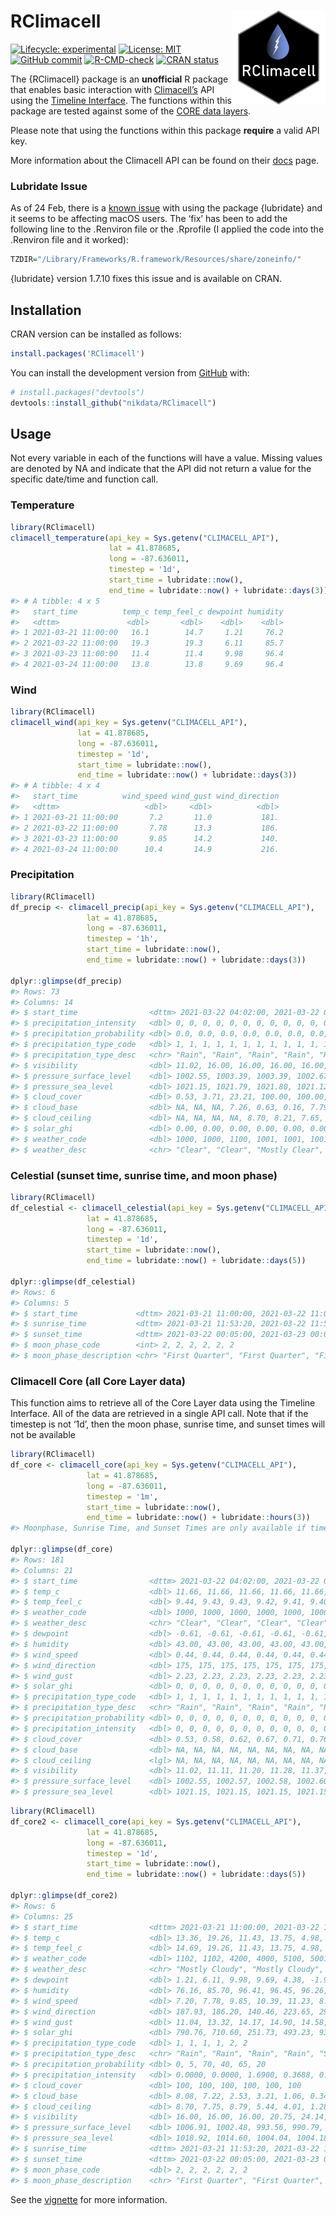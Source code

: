 
# RClimacell <a href='https://nikdata.github.io/RClimacell/'><img src='man/figures/rclimacell-hex.png' align="right" width="150" height="150" />

<!-- badges: start -->

[![Lifecycle:
experimental](https://img.shields.io/badge/lifecycle-experimental-orange.svg)](https://lifecycle.r-lib.org/articles/figures/lifecycle-experimental.svg)
[![License:
MIT](https://img.shields.io/badge/License-MIT-blue.svg)](https://opensource.org/licenses/MIT)
[![GitHub
commit](https://img.shields.io/github/last-commit/nikdata/RClimacell)](https://github.com/nikdata/RClimacell/commit/main)
[![R-CMD-check](https://github.com/nikdata/RClimacell/workflows/R-CMD-check/badge.svg)](https://github.com/nikdata/RClimacell/actions)
[![CRAN
status](https://www.r-pkg.org/badges/version/RClimacell)](https://CRAN.R-project.org/package=RClimacell)
<!-- badges: end -->

The {RClimacell} package is an **unofficial** R package that enables
basic interaction with [Climacell’s](https://www.climacell.co) API using
the [Timeline
Interface](https://docs.climacell.co/reference/timeline-overview). The
functions within this package are tested against some of the [CORE data
layers](https://docs.climacell.co/reference/data-layers-core).

Please note that using the functions within this package **require** a
valid API key.

More information about the Climacell API can be found on their
[docs](https://docs.climacell.co/reference/api-overview) page.

### Lubridate Issue

As of 24 Feb, there is a [known
issue](https://github.com/tidyverse/lubridate/issues/928) with using the
package {lubridate} and it seems to be affecting macOS users. The ‘fix’
has been to add the following line to the .Renviron file or the
.Rprofile (I applied the code into the .Renviron file and it worked):

``` r
TZDIR="/Library/Frameworks/R.framework/Resources/share/zoneinfo/"
```

{lubridate} version 1.7.10 fixes this issue and is available on CRAN.

## Installation

CRAN version can be installed as follows:

``` r
install.packages('RClimacell')
```

You can install the development version from
[GitHub](https://github.com/) with:

``` r
# install.packages("devtools")
devtools::install_github("nikdata/RClimacell")
```

## Usage

Not every variable in each of the functions will have a value. Missing
values are denoted by NA and indicate that the API did not return a
value for the specific date/time and function call.

### Temperature

``` r
library(RClimacell)
climacell_temperature(api_key = Sys.getenv("CLIMACELL_API"),
                      lat = 41.878685,
                      long = -87.636011,
                      timestep = '1d',
                      start_time = lubridate::now(),
                      end_time = lubridate::now() + lubridate::days(3))
#> # A tibble: 4 x 5
#>   start_time          temp_c temp_feel_c dewpoint humidity
#>   <dttm>               <dbl>       <dbl>    <dbl>    <dbl>
#> 1 2021-03-21 11:00:00   16.1        14.7     1.21     76.2
#> 2 2021-03-22 11:00:00   19.3        19.3     6.11     85.7
#> 3 2021-03-23 11:00:00   11.4        11.4     9.98     96.4
#> 4 2021-03-24 11:00:00   13.8        13.8     9.69     96.4
```

### Wind

``` r
library(RClimacell)
climacell_wind(api_key = Sys.getenv("CLIMACELL_API"),
               lat = 41.878685,
               long = -87.636011,
               timestep = '1d',
               start_time = lubridate::now(),
               end_time = lubridate::now() + lubridate::days(3))
#> # A tibble: 4 x 4
#>   start_time          wind_speed wind_gust wind_direction
#>   <dttm>                   <dbl>     <dbl>          <dbl>
#> 1 2021-03-21 11:00:00       7.2       11.0           181.
#> 2 2021-03-22 11:00:00       7.78      13.3           186.
#> 3 2021-03-23 11:00:00       9.85      14.2           140.
#> 4 2021-03-24 11:00:00      10.4       14.9           216.
```

### Precipitation

``` r
library(RClimacell)
df_precip <- climacell_precip(api_key = Sys.getenv("CLIMACELL_API"),
                 lat = 41.878685,
                 long = -87.636011,
                 timestep = '1h',
                 start_time = lubridate::now(),
                 end_time = lubridate::now() + lubridate::days(3))

dplyr::glimpse(df_precip)
#> Rows: 73
#> Columns: 14
#> $ start_time                <dttm> 2021-03-22 04:02:00, 2021-03-22 05:02:00, 2…
#> $ precipitation_intensity   <dbl> 0, 0, 0, 0, 0, 0, 0, 0, 0, 0, 0, 0, 0, 0, 0,…
#> $ precipitation_probability <dbl> 0.0, 0.0, 0.0, 0.0, 0.0, 0.0, 0.0, 0.0, 0.0,…
#> $ precipitation_type_code   <dbl> 1, 1, 1, 1, 1, 1, 1, 1, 1, 1, 1, 1, 1, 1, 1,…
#> $ precipitation_type_desc   <chr> "Rain", "Rain", "Rain", "Rain", "Rain", "Rai…
#> $ visibility                <dbl> 11.02, 16.00, 16.00, 16.00, 16.00, 16.00, 16…
#> $ pressure_surface_level    <dbl> 1002.55, 1003.39, 1003.39, 1002.67, 1001.35,…
#> $ pressure_sea_level        <dbl> 1021.15, 1021.79, 1021.80, 1021.12, 1019.80,…
#> $ cloud_cover               <dbl> 0.53, 3.71, 23.21, 100.00, 100.00, 100.00, 1…
#> $ cloud_base                <dbl> NA, NA, NA, 7.26, 0.63, 0.16, 7.79, 5.50, 4.…
#> $ cloud_ceiling             <dbl> NA, NA, NA, NA, 8.70, 8.21, 7.65, 7.09, 5.78…
#> $ solar_ghi                 <dbl> 0.00, 0.00, 0.00, 0.00, 0.00, 0.00, 0.00, 0.…
#> $ weather_code              <dbl> 1000, 1000, 1100, 1001, 1001, 1001, 1001, 10…
#> $ weather_desc              <chr> "Clear", "Clear", "Mostly Clear", "Cloudy", …
```

### Celestial (sunset time, sunrise time, and moon phase)

``` r
library(RClimacell)
df_celestial <- climacell_celestial(api_key = Sys.getenv("CLIMACELL_API"),
                 lat = 41.878685,
                 long = -87.636011,
                 timestep = '1d',
                 start_time = lubridate::now(),
                 end_time = lubridate::now() + lubridate::days(5))

dplyr::glimpse(df_celestial)
#> Rows: 6
#> Columns: 5
#> $ start_time             <dttm> 2021-03-21 11:00:00, 2021-03-22 11:00:00, 2021…
#> $ sunrise_time           <dttm> 2021-03-21 11:53:20, 2021-03-22 11:50:00, 2021…
#> $ sunset_time            <dttm> 2021-03-22 00:05:00, 2021-03-23 00:05:00, 2021…
#> $ moon_phase_code        <int> 2, 2, 2, 2, 2, 2
#> $ moon_phase_description <chr> "First Quarter", "First Quarter", "First Quarte…
```

### Climacell Core (all Core Layer data)

This function aims to retrieve all of the Core Layer data using the
Timeline Interface. All of the data are retrieved in a single API call.
Note that if the timestep is not ‘1d’, then the moon phase, sunrise
time, and sunset times will not be available

``` r
library(RClimacell)
df_core <- climacell_core(api_key = Sys.getenv("CLIMACELL_API"),
                 lat = 41.878685,
                 long = -87.636011,
                 timestep = '1m',
                 start_time = lubridate::now(),
                 end_time = lubridate::now() + lubridate::hours(3))
#> Moonphase, Sunrise Time, and Sunset Times are only available if timestep is '1d'.

dplyr::glimpse(df_core)
#> Rows: 181
#> Columns: 21
#> $ start_time                <dttm> 2021-03-22 04:02:00, 2021-03-22 04:03:00, 2…
#> $ temp_c                    <dbl> 11.66, 11.66, 11.66, 11.66, 11.66, 11.66, 11…
#> $ temp_feel_c               <dbl> 9.44, 9.43, 9.43, 9.42, 9.41, 9.40, 9.39, 9.…
#> $ weather_code              <dbl> 1000, 1000, 1000, 1000, 1000, 1000, 1000, 10…
#> $ weather_desc              <chr> "Clear", "Clear", "Clear", "Clear", "Clear",…
#> $ dewpoint                  <dbl> -0.61, -0.61, -0.61, -0.61, -0.61, -0.61, -0…
#> $ humidity                  <dbl> 43.00, 43.00, 43.00, 43.00, 43.00, 43.00, 43…
#> $ wind_speed                <dbl> 0.44, 0.44, 0.44, 0.44, 0.44, 0.44, 0.45, 0.…
#> $ wind_direction            <dbl> 175, 175, 175, 175, 175, 175, 175, 175, 175,…
#> $ wind_gust                 <dbl> 2.23, 2.23, 2.23, 2.23, 2.23, 2.23, 2.24, 2.…
#> $ solar_ghi                 <dbl> 0, 0, 0, 0, 0, 0, 0, 0, 0, 0, 0, 0, 0, 0, 0,…
#> $ precipitation_type_code   <dbl> 1, 1, 1, 1, 1, 1, 1, 1, 1, 1, 1, 1, 1, 1, 1,…
#> $ precipitation_type_desc   <chr> "Rain", "Rain", "Rain", "Rain", "Rain", "Rai…
#> $ precipitation_probability <dbl> 0, 0, 0, 0, 0, 0, 0, 0, 0, 0, 0, 0, 0, 0, 0,…
#> $ precipitation_intensity   <dbl> 0, 0, 0, 0, 0, 0, 0, 0, 0, 0, 0, 0, 0, 0, 0,…
#> $ cloud_cover               <dbl> 0.53, 0.58, 0.62, 0.67, 0.71, 0.76, NA, 0.85…
#> $ cloud_base                <dbl> NA, NA, NA, NA, NA, NA, NA, NA, NA, NA, NA, …
#> $ cloud_ceiling             <lgl> NA, NA, NA, NA, NA, NA, NA, NA, NA, NA, NA, …
#> $ visibility                <dbl> 11.02, 11.11, 11.20, 11.28, 11.37, 11.45, NA…
#> $ pressure_surface_level    <dbl> 1002.55, 1002.57, 1002.58, 1002.60, 1002.61,…
#> $ pressure_sea_level        <dbl> 1021.15, 1021.15, 1021.15, 1021.15, 1021.15,…
```

``` r
library(RClimacell)
df_core2 <- climacell_core(api_key = Sys.getenv("CLIMACELL_API"),
                 lat = 41.878685,
                 long = -87.636011,
                 timestep = '1d',
                 start_time = lubridate::now(),
                 end_time = lubridate::now() + lubridate::days(5))

dplyr::glimpse(df_core2)
#> Rows: 6
#> Columns: 25
#> $ start_time                <dttm> 2021-03-21 11:00:00, 2021-03-22 11:00:00, 2…
#> $ temp_c                    <dbl> 13.36, 19.26, 11.43, 13.75, 4.98, 1.51
#> $ temp_feel_c               <dbl> 14.69, 19.26, 11.43, 13.75, 4.98, -2.90
#> $ weather_code              <dbl> 1102, 1102, 4200, 4000, 5100, 5001
#> $ weather_desc              <chr> "Mostly Cloudy", "Mostly Cloudy", "Light Rai…
#> $ dewpoint                  <dbl> 1.21, 6.11, 9.98, 9.69, 4.38, -1.95
#> $ humidity                  <dbl> 76.16, 85.70, 96.41, 96.45, 96.26, 75.00
#> $ wind_speed                <dbl> 7.20, 7.78, 9.85, 10.39, 11.23, 8.94
#> $ wind_direction            <dbl> 187.93, 186.20, 140.46, 223.65, 29.04, 39.73
#> $ wind_gust                 <dbl> 11.04, 13.32, 14.17, 14.90, 14.58, 11.30
#> $ solar_ghi                 <dbl> 790.76, 710.60, 251.73, 493.23, 93.24, 481.85
#> $ precipitation_type_code   <dbl> 1, 1, 1, 1, 2, 2
#> $ precipitation_type_desc   <chr> "Rain", "Rain", "Rain", "Rain", "Snow", "Sno…
#> $ precipitation_probability <dbl> 0, 5, 70, 40, 65, 20
#> $ precipitation_intensity   <dbl> 0.0000, 0.0000, 1.6900, 0.3688, 0.7457, 0.01…
#> $ cloud_cover               <dbl> 100, 100, 100, 100, 100, 100
#> $ cloud_base                <dbl> 8.08, 7.22, 2.53, 3.21, 1.06, 0.34
#> $ cloud_ceiling             <dbl> 8.70, 7.75, 8.79, 5.44, 4.01, 1.28
#> $ visibility                <dbl> 16.00, 16.00, 16.00, 20.75, 24.14, 24.14
#> $ pressure_surface_level    <dbl> 1006.91, 1002.48, 993.56, 990.79, 993.08, 10…
#> $ pressure_sea_level        <dbl> 1018.92, 1014.60, 1004.04, 1004.18, 1012.08,…
#> $ sunrise_time              <dttm> 2021-03-21 11:53:20, 2021-03-22 11:50:00, 20…
#> $ sunset_time               <dttm> 2021-03-22 00:05:00, 2021-03-23 00:05:00, 20…
#> $ moon_phase_code           <dbl> 2, 2, 2, 2, 2, 2
#> $ moon_phase_description    <chr> "First Quarter", "First Quarter", "First Qua…
```

See the [vignette](https://nikdata.github.io/RClimacell/) for more
information.
